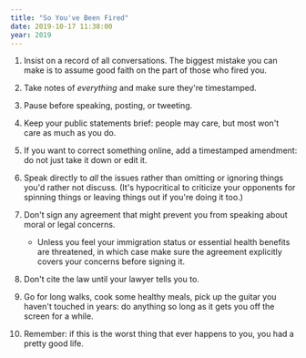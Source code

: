```yaml
---
title: "So You've Been Fired"
date: 2019-10-17 11:38:00
year: 2019
---
```


1.  Insist on a record of all conversations.
    The biggest mistake you can make is to assume good faith on the part of those who fired you.

2.  Take notes of _everything_ and make sure they're timestamped.

3.  Pause before speaking, posting, or tweeting.

4.  Keep your public statements brief:
    people may care, but most won't care as much as you do.

5.  If you want to correct something online, add a timestamped amendment:
    do not just take it down or edit it.

6.  Speak directly to _all_ the issues rather than omitting or ignoring things you'd rather not discuss.
    (It's hypocritical to criticize your opponents for spinning things or leaving things out if you're doing it too.)

7.  Don't sign any agreement that might prevent you from speaking about moral or legal concerns.
    -   Unless you feel your immigration status or essential health benefits are threatened,
        in which case make sure the agreement explicitly covers your concerns before signing it.

8.  Don't cite the law until your lawyer tells you to.

9.  Go for long walks, cook some healthy meals, pick up the guitar you haven't touched in years:
    do anything so long as it gets you off the screen for a while.

10. Remember: if this is the worst thing that ever happens to you,
    you had a pretty good life.
